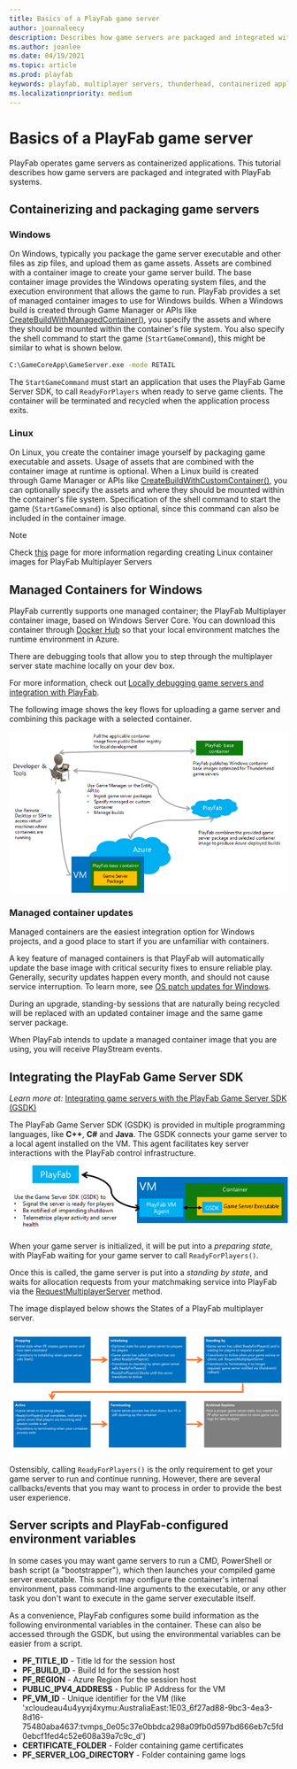 ```yaml
---
title: Basics of a PlayFab game server
author: joannaleecy
description: Describes how game servers are packaged and integrated with PlayFab systems.
ms.author: joanlee
ms.date: 04/19/2021
ms.topic: article
ms.prod: playfab
keywords: playfab, multiplayer servers, thunderhead, containerized applications
ms.localizationpriority: medium
---
```


# Basics of a PlayFab game server

PlayFab operates game servers as containerized applications. This tutorial describes how game servers are packaged and integrated with PlayFab systems.

## Containerizing and packaging game servers

### Windows 

On Windows, typically you package the game server executable and other files as zip files, and upload them as game assets. Assets are combined with a container image to create your game server build. The base container image provides the Windows operating system files, and the execution environment that allows the game to run. PlayFab provides a set of managed container images to use for Windows builds. 
When a Windows build is created through Game Manager or APIs like [CreateBuildWithManagedContainer()](xref:titleid.playfabapi.com.multiplayer.multiplayerserver.createbuildwithmanagedcontainer), you specify the assets and where they should be mounted within the container's file system. You also specify the shell command to start the game (`StartGameCommand`), this might be similar to what is shown below.

```cmd
C:\GameCoreApp\GameServer.exe -mode RETAIL
```

The `StartGameCommand` must start an application that uses the PlayFab Game Server SDK, to call `ReadyForPlayers` when ready to serve game clients. The container will be terminated and recycled when the application process exits.

### Linux

On Linux, you create the container image yourself by packaging game executable and assets. Usage of assets that are combined with the container image at runtime is optional. 
When a Linux build is created through Game Manager or APIs like [CreateBuildWithCustomContainer()](xref:titleid.playfabapi.com.multiplayer.multiplayerserver.createbuildwithcustomcontainer), you can optionally specify the assets and where they should be mounted within the container's file system. Specification of the shell command to start the game (`StartGameCommand`) is also optional, since this command can also be included in the container image.

> [!NOTE]
>
> Check [this](deploying-linux-based-builds.md) page for more information regarding creating Linux container images for PlayFab Multiplayer Servers

## Managed Containers for Windows

PlayFab currently supports one managed container; the PlayFab Multiplayer container image, based on Windows Server Core. You can download this container through [Docker Hub](https://hub.docker.com/r/microsoft/playfab-multiplayer/) so that your local environment matches the runtime environment in Azure.

There are debugging tools that allow you to step through the multiplayer server state machine locally on your dev box.

For more information, check out [Locally debugging game servers and integration with PlayFab](locally-debugging-game-servers-and-integration-with-playfab.md).

The following image shows the key flows for uploading a game server and combining this package with a selected container.

![Thunderhead Container Flow](media/tutorials/thunderhead-container-flow.png)

### Managed container updates

Managed containers are the easiest integration option for Windows projects, and a good place to start if you are unfamiliar with containers.

A key feature of managed containers is that PlayFab will automatically update the base image with critical security fixes to ensure reliable play. Generally, security updates happen every month, and should not cause service interruption. To learn more, see [OS patch updates for Windows](os-patch-updates.md).

During an upgrade, standing-by sessions that are naturally being recycled will be replaced with an updated container image and the same game server package.

When PlayFab intends to update a managed container image that you are using, you will receive PlayStream events.

## Integrating the PlayFab Game Server SDK

*Learn more at:* [Integrating game servers with the PlayFab Game Server SDK (GSDK)](integrating-game-servers-with-gsdk.md)

The PlayFab Game Server SDK (GSDK) is provided in multiple programming languages, like **C++**, **C#** and **Java**. The GSDK connects your game server to a local agent installed on the VM. This agent facilitates key server interactions with the PlayFab control infrastructure.

![Thunderhead GSDK](media/tutorials/thunderhead-gsdk.png)

When your game server is initialized, it will be put into a *preparing state*, with PlayFab waiting for your game server to call `ReadyForPlayers()`.

Once this is called, the game server is put into a *standing by state*, and waits for allocation requests from your matchmaking service into PlayFab via the [RequestMultiplayerServer](xref:titleid.playfabapi.com.multiplayer.multiplayerserver.requestmultiplayerserver) method.

The image displayed below shows the States of a PlayFab multiplayer server.

![Thunderhead Game Server States](media/tutorials/thunderhead-game-server-states.png)

Ostensibly, calling `ReadyForPlayers()` is the only requirement to get your game server to run and continue running. However, there are several callbacks/events that you may want to process in order to provide the best user experience.

## Server scripts and PlayFab-configured environment variables

In some cases you may want game servers to run a CMD, PowerShell or bash script (a "bootstrapper"), which then launches your compiled game server executable. This script may configure the container's internal environment, pass command-line arguments to the executable, or any other task you don't want to execute in the game server executable itself.

As a convenience, PlayFab configures some build information as the following environmental variables in the container. These can also be accessed through the GSDK, but using the environmental variables can be easier from a script.

- **PF_TITLE_ID** - Title Id for the session host
- **PF_BUILD_ID** - Build Id for the session host
- **PF_REGION** - Azure Region for the session host
- **PUBLIC_IPV4_ADDRESS** - Public IP Address for the VM
- **PF_VM_ID** - Unique identifier for the VM (like 'xcloudeau4u4yyxj4xymu:AustraliaEast:1E03_6f27ad88-9bc3-4ea3-8d16-75480aba4637:tvmps_0e05c37e0bbdca298a09fb0d597bd666eb7c5fd0ebcf1fed4c52e608a39a7c9c_d')
- **CERTIFICATE_FOLDER** - Folder containing game certificates
- **PF_SERVER_LOG_DIRECTORY** - Folder containing game logs
